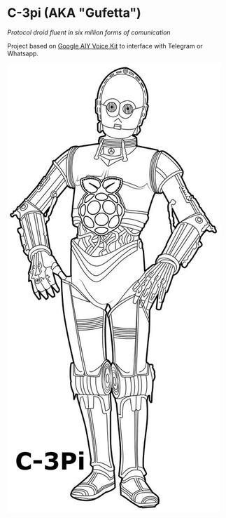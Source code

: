# C-3pi (AKA "Gufetta")

*Protocol droid fluent in six million forms of comunication*

Project based on [Google AIY Voice Kit](https://aiyprojects.withgoogle.com/voice) to interface with Telegram or Whatsapp.

![C-3pi logo](c-3pi.png)